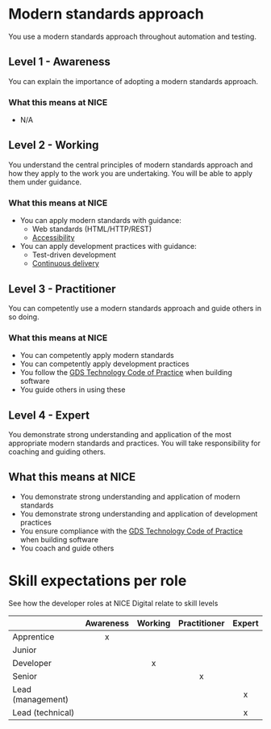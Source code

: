 # Modern standards approach

You use a modern standards approach throughout automation and testing.

## Level 1 - Awareness
You can explain the importance of adopting a modern standards approach. 

### What this means at NICE 
- N/A

## Level 2 - Working

You understand the central principles of modern standards approach and how they apply to the work you are undertaking. You will be able to apply them under guidance.

### What this means at NICE 
- You can apply modern standards with guidance:
  - Web standards (HTML/HTTP/REST)
  - [Accessibility](https://www.gov.uk/service-manual/helping-people-to-use-your-service/making-your-service-accessible-an-introduction) 
- You can apply development practices with guidance:
  - Test-driven development
  - [Continuous delivery](https://continuousdelivery.com/)

## Level 3 - Practitioner
You can competently use a modern standards approach and guide others in so doing.

### What this means at NICE 
- You can competently apply modern standards
- You can competently apply development practices
- You follow the [GDS Technology Code of Practice](https://www.gov.uk/government/publications/technology-code-of-practice/technology-code-of-practice) when building software
- You guide others in using these

## Level 4 - Expert

You demonstrate strong understanding and application of the most appropriate modern standards and practices. You will take responsibility for coaching and guiding others.

## What this means at NICE 

- You demonstrate strong understanding and application of modern standards
- You demonstrate strong understanding and application of development practices
- You ensure compliance with the [GDS Technology Code of Practice](https://www.gov.uk/government/publications/technology-code-of-practice/technology-code-of-practice) when building software
- You coach and guide others

# Skill expectations per role
See how the developer roles at NICE Digital relate to skill levels

|                   | Awareness | Working | Practitioner | Expert |
|-------------------|:-:|:-:|:-:|:-:| 
| Apprentice        |    x      |         |              |        |
| Junior            |           |         |              |        |
| Developer         |           |    x    |              |        |
| Senior            |           |         |    x         |        |
| Lead (management) |           |         |              |   x    |
| Lead (technical)  |           |         |              |   x    |


